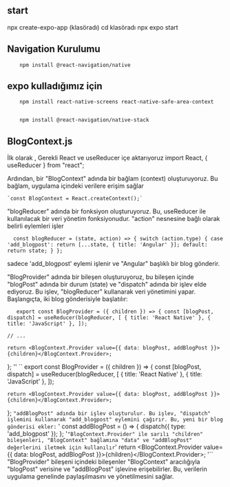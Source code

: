 

## start
 npx create-expo-app (klasöradı)
 cd klasöradı
 npx expo start 

## Navigation Kurulumu 
        npm install @react-navigation/native
## expo kulladığımız için 
        npm install react-native-screens react-native-safe-area-context


        npm install @react-navigation/native-stack


## BlogContext.js 

 İlk olarak , Gerekli React ve useReducer içe aktarıyoruz
 import React, { useReducer } from "react";

Ardından, bir "BlogContext" adında bir bağlam (context) oluşturuyoruz. Bu bağlam, uygulama içindeki verilere erişim sağlar

    `const BlogContext = React.createContext();`

"blogReducer" adında bir fonksiyon oluşturuyoruz. Bu, useReducer ile kullanılacak bir veri yönetim fonksiyonudur. "action" nesnesine bağlı olarak belirli eylemleri işler

  `  const blogReducer = (state, action) => {
        switch (action.type) {
            case 'add_blogpost':
            return [...state, { title: 'Angular' }];
         default:
             return state;
    }
};`

 sadece 'add_blogpost' eylemi işlenir ve "Angular" başlıklı bir blog gönderir.

 "BlogProvider" adında bir bileşen oluşturuyoruz, bu bileşen içinde "blogPost" adında bir durum (state) ve "dispatch" adında bir işlev elde ediyoruz. Bu işlev, "blogReducer" kullanarak veri yönetimini yapar. Başlangıçta, iki blog gönderisiyle başlatılır:

 `   export const BlogProvider = ({ children }) => {
        const [blogPost, dispatch] = useReducer(blogReducer, [
            { title: 'React Native' },
            { title: 'JavaScript' },
    ]);`

    // ...

    return <BlogContext.Provider value={{ data: blogPost, addBlogPost }}>{children}</BlogContext.Provider>;
};
''
`` export const BlogProvider = ({ children }) => {
    const [blogPost, dispatch] = useReducer(blogReducer, [
        { title: 'React Native' },
        { title: 'JavaScript' },
    ]);

    

    return <BlogContext.Provider value={{ data: blogPost, addBlogPost }}>{children}</BlogContext.Provider>;
}; ``
"addBlogPost" adında bir işlev oluşturulur. Bu işlev, "dispatch" işlemini kullanarak "add_blogpost" eylemini çağırır. Bu, yeni bir blog gönderisi ekler:
``    '
    const addBlogPost = () => {
        dispatch({ type: 'add_blogpost' });
    };
    '``
"BlogContext.Provider" ile sarılı "children" bileşenleri, "BlogContext" bağlamına "data" ve "addBlogPost" değerlerini iletmek için kullanılır
``'
    return <BlogContext.Provider value={{ data: blogPost, addBlogPost }}>{children}</BlogContext.Provider>;
'``
 "BlogProvider" bileşeni içindeki bileşenler "BlogContext" aracılığıyla "blogPost" verisine ve "addBlogPost" işlevine erişebilirler. Bu, verilerin uygulama genelinde paylaşılmasını ve yönetilmesini sağlar.

